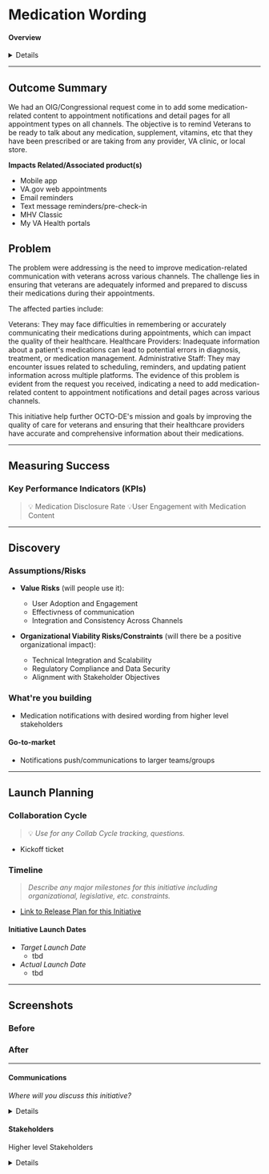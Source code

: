 # Medication Wording 
#### Overview

<details>
 
We've been tasked with integrating medication-related content into appointment notifications and detail pages across all channels following an OIG/Congressional request. Our objective is to remind veterans to discuss their medications during appointments, ensuring they are prepared to talk about any prescriptions, supplements, or vitamins from any provider. This initiative aims to improve communication and support veterans in managing their medication effectively.
 

 - *Product: On-site Search* 
   - *Initiatives: Type-ahead, [Search Landing Page](https://github.com/department-of-veterans-affairs/va.gov-team/blob/master/products/on-site-search/initiatives/search-landing/initiative-brief.md), [Surfacing Other Search Tools](https://github.com/department-of-veterans-affairs/va.gov-team/blob/master/products/on-site-search/initiatives/surfacing%20other%20search%20tools/initiative-%20brief.md)*
 - *Product: VA.gov Profile*
   - *Initiatives: Combine Account & Profile, Direct Deposit for Disability, Candidate Address Validation, Direct Deposit for Education, Notification Preferences*
 - *Product: Disability Claims*
   - *Initiatives: Original Claims, Benefits Delivery at Discharge (BDD)*
 
 </details>
 
---

## Outcome Summary
We had an OIG/Congressional request come in to add some medication-related content to appointment notifications and detail pages for all appointment types on all channels. The objective is to remind Veterans to be ready to talk about any medication, supplement, vitamins, etc that they have been prescribed or are taking from any provider, VA clinic, or local store.


**Impacts Related/Associated product(s)**
- Mobile app
- VA.gov web appointments
- Email reminders
- Text message reminders/pre-check-in
- MHV Classic
- My VA Health portals

## Problem
The problem were addressing is the need to improve medication-related communication with veterans across various channels. The challenge lies in ensuring that veterans are adequately informed and prepared to discuss their medications during their appointments.

The affected parties include:

Veterans: They may face difficulties in remembering or accurately communicating their medications during appointments, which can impact the quality of their healthcare.
Healthcare Providers: Inadequate information about a patient's medications can lead to potential errors in diagnosis, treatment, or medication management.
Administrative Staff: They may encounter issues related to scheduling, reminders, and updating patient information across multiple platforms.
The evidence of this problem is evident from the request you received, indicating a need to add medication-related content to appointment notifications and detail pages across various channels.

This initiative help further OCTO-DE's mission and goals by improving the quality of care for veterans and ensuring that their healthcare providers have accurate and comprehensive information about their medications.

<!--
## Desired User Outcomes
- Enhance existing content and add medication wording to appointment notifications 

## Undesired User Outcomes
- Unrelatable notifications/

-->

---
## Measuring Success

### Key Performance Indicators (KPIs)
> 💡 Medication Disclosure Rate
> 💡User Engagement with Medication Content

---

## Discovery
### Assumptions/Risks

- **Value Risks** (will people use it): 
  - User Adoption and Engagement
  - Effectivness of communication
  - Integration and Consistency Across Channels

- **Organizational Viability Risks/Constraints** (will there be a positive organizational impact): 
    - Technical Integration and Scalability
    - Regulatory Compliance and Data Security
    - Alignment with Stakeholder Objectives

### What're you building
- Medication notifications with desired wording from higher level stakeholders 
#### Go-to-market 
- Notifications push/communications to larger teams/groups  

--- 

## Launch Planning
### Collaboration Cycle
> 💡 *Use for any Collab Cycle tracking, questions.*

- Kickoff ticket

### Timeline 
> *Describe any major milestones for this initiative including organizational, legislative, etc. constraints.*

* [Link to Release Plan for this Initiative](https://github.com/department-of-veterans-affairs/va.gov-team/blob/master/platform/product-management/release-plan-template.md)

#### Initiative Launch Dates
- *Target Launch Date*
  - tbd
- *Actual Launch Date* 
  - tbd

---
   
## Screenshots

### Before

### After

---

#### Communications
*Where will you discuss this initiative?*

<details>

- Team Name: Appointments team 
- GitHub Label(s): appointments 
- Slack channel: #appointments-team
- Product POCs: Adam Oyenuga 

</details>


#### Stakeholders
Higher level Stakeholders 

<details>
  
- Office/Department:
- Contact(s):
 
